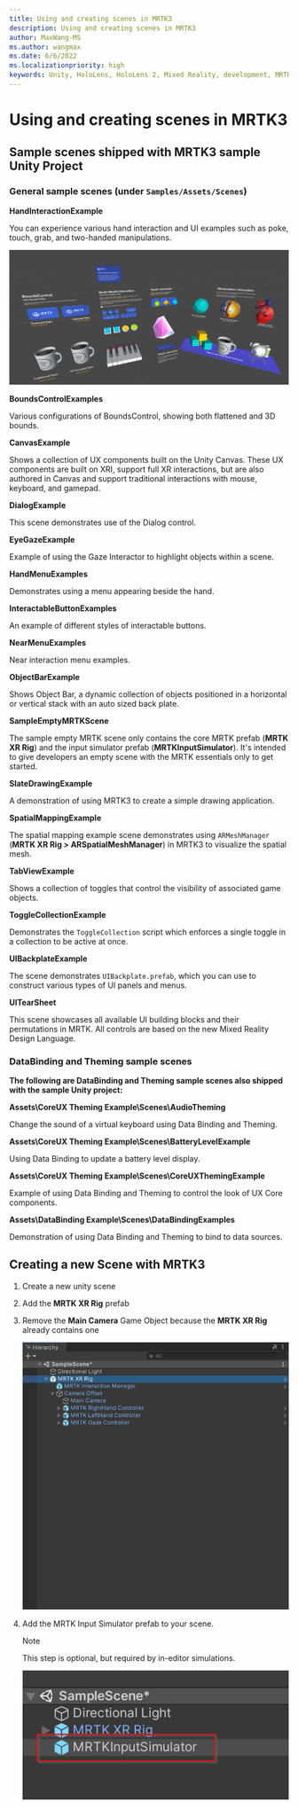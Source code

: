 ```yaml
---
title: Using and creating scenes in MRTK3
description: Using and creating scenes in MRTK3
author: MaxWang-MS
ms.author: wangmax
ms.date: 6/6/2022
ms.localizationpriority: high
keywords: Unity, HoloLens, HoloLens 2, Mixed Reality, development, MRTK3, scenes, example scenes
---
```


# Using and creating scenes in MRTK3

## Sample scenes shipped with MRTK3 sample Unity Project

### General sample scenes (under `Samples/Assets/Scenes`)

**HandInteractionExample**

You can experience various hand interaction and UI examples such as poke, touch, grab, and two-handed manipulations.

![Hand Menu](images/hand-interaction-examples.png)

**BoundsControlExamples**

Various configurations of BoundsControl, showing both flattened and 3D bounds.

**CanvasExample**

Shows a collection of UX components built on the Unity Canvas. These UX components are built on XRI, support full XR interactions, but are also authored in Canvas and support traditional interactions with mouse, keyboard, and gamepad.

**DialogExample**

This scene demonstrates use of the Dialog control.

**EyeGazeExample**

Example of using the Gaze Interactor to highlight objects within a scene.

**HandMenuExamples**

Demonstrates using a menu appearing beside the hand.

**InteractableButtonExamples**

An example of different styles of interactable buttons.

**NearMenuExamples**

Near interaction menu examples.

**ObjectBarExample**

Shows Object Bar, a dynamic collection of objects positioned in a horizontal or vertical stack with an auto sized back plate.

**SampleEmptyMRTKScene**

The sample empty MRTK scene only contains the core MRTK prefab (**MRTK XR Rig**) and the input simulator prefab (**MRTKInputSimulator**). It's intended to give developers an empty scene with the MRTK essentials only to get started.

**SlateDrawingExample**

A demonstration of using MRTK3 to create a simple drawing application.

**SpatialMappingExample**

The spatial mapping example scene demonstrates using `ARMeshManager` (**MRTK XR Rig > ARSpatialMeshManager**) in MRTK3 to visualize the spatial mesh.

**TabViewExample**

Shows a collection of toggles that control the visibility of associated game objects.

**ToggleCollectionExample**

Demonstrates the `ToggleCollection` script which enforces a single toggle in a collection to be active at once.

**UIBackplateExample**

The scene demonstrates `UIBackplate.prefab`, which you can use to construct various types of UI panels and menus.

**UITearSheet**

This scene showcases all available UI building blocks and their permutations in MRTK. All controls are based on the new Mixed Reality Design Language.

### DataBinding and Theming sample scenes

**The following are DataBinding and Theming sample scenes also shipped with the sample Unity project:**

**Assets\CoreUX Theming Example\Scenes\AudioTheming**

Change the sound of a virtual keyboard using Data Binding and Theming.

**Assets\CoreUX Theming Example\Scenes\BatteryLevelExample**

Using Data Binding to update a battery level display.

**Assets\CoreUX Theming Example\Scenes\CoreUXThemingExample**

Example of using Data Binding and Theming to control the look of UX Core components.

**Assets\DataBinding Example\Scenes\DataBindingExamples**

Demonstration of using Data Binding and Theming to bind to data sources.

## Creating a new Scene with MRTK3

1. Create a new unity scene 
1. Add the **MRTK XR Rig** prefab
1. Remove the **Main Camera** Game Object because the **MRTK XR Rig** already contains one

    ![MRTK XR rig screenshot](images\mrtk-xr-rig.png)

1. Add the MRTK Input Simulator prefab to your scene.

    >[!Note]
    >This step is optional, but required by in-editor simulations.
    
    ![MRTK input simulator hierarchy pane](images\mrtk-input-simulator.png)



